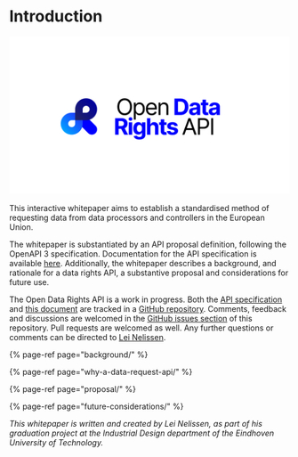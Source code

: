 # Introduction

![](.gitbook/assets/open-data-rights-whitespace-2x.png)

This interactive whitepaper aims to establish a standardised method of requesting data from data processors and controllers in the European Union. 

The whitepaper is substantiated by an API proposal definition, following the OpenAPI 3 specification. Documentation for the API specification is available [here](https://api.open-data-rights.org/). Additionally, the whitepaper describes a background, and rationale for a data rights API, a substantive proposal and considerations for future use.

The Open Data Rights API is a work in progress. Both the [API specification](https://github.com/aeon-data-requests/open-data-rights-api/blob/main/spec/openapi.json) and [this document](https://github.com/aeon-data-requests/open-data-rights-api/tree/main/docs) are tracked in a [GitHub repository](https://github.com/aeon-data-requests/open-data-rights-api). Comments, feedback and discussions are welcomed in the [GitHub issues section](https://github.com/aeon-data-requests/open-data-rights-api/issues) of this repository. Pull requests are welcomed as well. Any further questions or comments can be directed to [Lei Nelissen](https://leinelissen.com/).

{% page-ref page="background/" %}

{% page-ref page="why-a-data-request-api/" %}

{% page-ref page="proposal/" %}

{% page-ref page="future-considerations/" %}

_This whitepaper is written and created by Lei Nelissen, as part of his graduation project at the Industrial Design department of the Eindhoven University of Technology._


